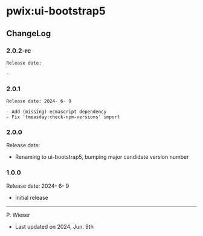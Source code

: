 # pwix:ui-bootstrap5

## ChangeLog

### 2.0.2-rc

    Release date: 

    - 

### 2.0.1

    Release date: 2024- 6- 9

    - Add (missing) ecmascript dependency
    - Fix 'tmeasday:check-npm-versions' import

### 2.0.0

Release date: 

- Renaming to ui-bootstrap5, bumping major candidate version number

### 1.0.0

Release date: 2024- 6- 9

- Initial release

---
P. Wieser
- Last updated on 2024, Jun. 9th

